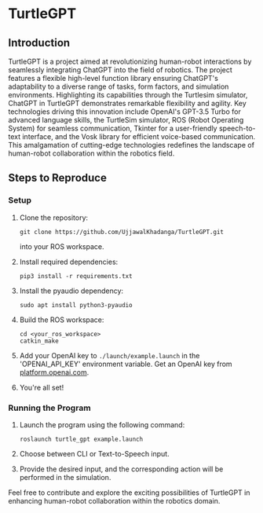 # TurtleGPT

## Introduction
TurtleGPT is a project aimed at revolutionizing human-robot interactions by seamlessly integrating ChatGPT into the field of robotics. The project features a flexible high-level function library ensuring ChatGPT's adaptability to a diverse range of tasks, form factors, and simulation environments. Highlighting its capabilities through the Turtlesim simulator, ChatGPT in TurtleGPT demonstrates remarkable flexibility and agility. Key technologies driving this innovation include OpenAI's GPT-3.5 Turbo for advanced language skills, the TurtleSim simulator, ROS (Robot Operating System) for seamless communication, Tkinter for a user-friendly speech-to-text interface, and the Vosk library for efficient voice-based communication. This amalgamation of cutting-edge technologies redefines the landscape of human-robot collaboration within the robotics field.

## Steps to Reproduce

### Setup

1. Clone the repository:
   ```
   git clone https://github.com/UjjawalKhadanga/TurtleGPT.git
   ```
   into your ROS workspace.

2. Install required dependencies:
   ```
   pip3 install -r requirements.txt
   ```

3. Install the pyaudio dependency:
   ```
   sudo apt install python3-pyaudio
   ```

4. Build the ROS workspace:
   ```
   cd <your_ros_workspace>
   catkin_make
   ```

5. Add your OpenAI key to `./launch/example.launch` in the 'OPENAI_API_KEY' environment variable. Get an OpenAI key from [platform.openai.com](https://platform.openai.com/account/api-keys).

6. You're all set!

### Running the Program

1. Launch the program using the following command:
   ```
   roslaunch turtle_gpt example.launch
   ```

2. Choose between CLI or Text-to-Speech input.

3. Provide the desired input, and the corresponding action will be performed in the simulation.

Feel free to contribute and explore the exciting possibilities of TurtleGPT in enhancing human-robot collaboration within the robotics domain.
